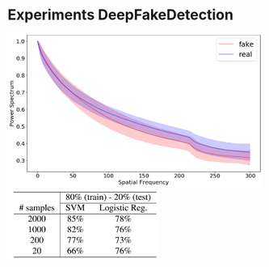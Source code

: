 # Experiments DeepFakeDetection
<img align="center" src="/imgs/1000_deep.png" width="800"/>
<img align="center" src="/imgs/deep_results.png" width="300"/>


